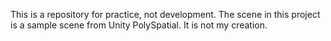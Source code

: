 This is a repository for practice, not development.
The scene in this project is a sample scene from Unity PolySpatial. It is not my creation.
